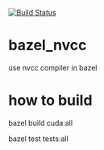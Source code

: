 
[![Build Status](https://travis-ci.org/Hibbert-pku/bazel_nvcc.svg?branch=master)](https://travis-ci.org/Hibbert-pku/bazel_nvcc)

# bazel_nvcc
use nvcc compiler in bazel

# how to build

bazel build cuda:all

bazel test tests:all
